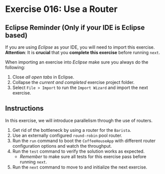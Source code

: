 # Exercise 016: Use a Router

## Eclipse Reminder (Only if your IDE is Eclipse based)

If you are using *Eclipse* as your IDE, you will need to import this exercise. **Attention**: It is **crucial** that you **complete this exercise** before running `next`.

When importing an exercise into *Eclipse* make sure you always do the following:

1. Close *all open tabs* in Eclipse.
2. Collapse the *current and completed* exercise project folder.
3. Select `File > Import` to run the `Import Wizard` and import the next exercise.

## Instructions

In this exercise, we will introduce parallelism through the use of routers.

1. Get rid of the bottleneck by using a router for the `Barista`.
2. Use an externally configured `round-robin` pool router.
3. Run the `run` command to boot the `CoffeeHouseApp` with different router configuration options and watch the throughput.
4. Run the `test` command to verify the solution works as expected.
    - *Remember* to make sure all tests for this exercise pass before running `next`.
5. Run the `next` command to move to and initialize the next exercise.
